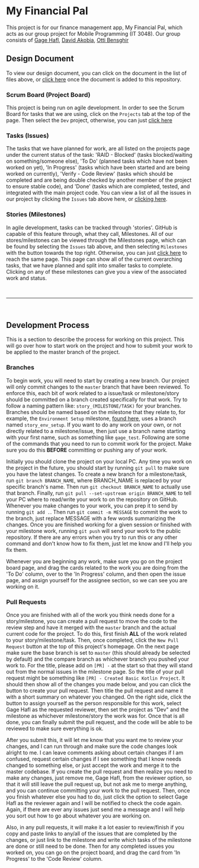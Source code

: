 # My Financial Pal
This project is for our finance management app, My Financial Pal, which acts as our group project for Mobile Programming (IT 3048). Our group consists of [Gage Hafl](https://github.com/haflga), [David Akobia](https://github.com/lucky7Z), [Otti Bensghir](https://github.com/Ottibensghir)

## Design Document
To view our design document, you can click on the document in the list of files above, or [click here](./DESIGN.pdf) once the document is added to this repository.

### Scrum Board (Project Board)
This project is being run on agile development. In order to see the Scrum Board for tasks that we are using, click on the `Projects` tab at the top of the page. Then select the `Dev` project, otherwise, you can just [click here](https://github.com/haflga/finpal/projects/1)

### Tasks (Issues)
The tasks that we have planned for work, are all listed on the projects page under the current status of the task: 'RAID - Blocked' (tasks blocked/waiting on something/someone else), 'To Do' (planned tasks which have not been worked on yet), 'In Progress' (tasks which have been started and are being worked on currently), 'Verify - Code Review' (tasks which should be completed and are being double checked by another member of the project to ensure stable code), and 'Done' (tasks which are completed, tested, and integrated with the main project code. You can view a list of all the issues in our project by clicking the `Issues` tab above here, or [clicking here](https://github.com/haflga/finpal/issues).

### Stories (Milestones)
In agile development, tasks can be tracked through 'stories'. GitHub is capable of this feature through, what they call, Milestones. All of our stores/milestones can be viewed through the Milestones page, which can be found by selecting the `Issues` tab above, and then selecting `Milestones` with the button towards the top right. Otherwise, you can just [click here](https://github.com/haflga/finpal/milestones) to reach the same page. This page can show all of the current overarching tasks, that we have planned and split into smaller tasks to complete. Clicking on any of these milestones can give you a view of the associated work and status.

<br>

---

<br>

## Development Process
This is a section to describe the process for working on this project. This will go over how to start work on the project and how to submit your work to be applied to the master branch of the project.

### Branches
To begin work, you will need to start by creating a new branch. Our project will only commit changes to the `master` branch that have been reviewed. To enforce this, each bit of work related to a issue/task or milestone/story should be committed on a branch created specifically for that work. Try to follow a naming pattern like: `story_(MILESTONE/TASK)` for your branches. Branches should be named based on the milestone that they relate to, for example, the `Environment Setup` milestone, [found here](https://github.com/haflga/finpal/milestone/4), uses a branch named `story_env_setup`. If you want to do any work on your own, or not directly related to a milestone/issue, then just use a branch name starting with your first name, such as something like `gage_test`. Following are some of the commands that you need to run to commit work for the project. Make sure you do this __BEFORE__ committing or pushing any of your work.

Initially you should clone the project on your local PC. Any time you work on the project in the future, you should start by running `git pull` to make sure you have the latest changes. To create a new branch for a milestone/task, run `git branch BRANCH_NAME`, where BRANCH_NAME is replaced by your specific branch's name. Then run `git checkout BRANCH_NAME` to actually use that branch. Finally, run `git pull --set-upstream origin BRANCH_NAME` to tell your PC where to read/write your work to on the repository on GitHub. Whenever you make changes to your work, you can prep it to send by running `git add .`. Then run `git commit -m MESSAGE` to commit the work to the branch, just replace MESSAGE with a few words summarizing the changes. Once you are finished working for a given session or finished with your milestone work, running `git push` will send your work to the public repository. If there are any errors when you try to run this or any other command and don't know how to fix them, just let me know and I'll help you fix them.

Whenever you are beginning any work, make sure you go on the project board page, and drag the cards related to the work you are doing from the 'To Do' column, over to the 'In Progress' column, and then open the issue page, and assign yourself for the assignee section, so we can see you are working on it.

### Pull Requests
Once you are finished with all of the work you think needs done for a story/milestone, you can create a pull request to move the code to the review step and have it merged with the `master` branch and the actual current code for the project. To do this, first finish __ALL__ of the work related to your story/milestone/task. Then, once completed, click the `New Pull Request` button at the top of this project's homepage. On the next page make sure the base branch is set to `master` (this should already be selected by default) and the compare branch as whichever branch you pushed your work to. For the title, please add on `[PR] -` at the start so that they will stand out from the normal issues in the milestone page. So the title of your pull request might be something like `[PR] - Created Basic Kotlin Project`. It should then show all of the changes you made below, and you can click the button to create your pull request. Then title the pull request and name it with a short summary on whatever you changed. On the right side, click the button to assign yourself as the person responsible for this work, select Gage Hafl as the requested reviewer, then set the project as "Dev" and the milestone as whichever milestone/story the work was for. Once that is all done, you can finally submit the pull request, and the code will be able to be reviewed to make sure everything is ok.

After you submit this, it will let me know that you want me to review your changes, and I can run through and make sure the code changes look alright to me. I can leave comments asking about certain changes if I am confused, request certain changes if I see something that I know needs changed to something else, or just accept the work and merge it to the master codebase. If you create the pull request and then realize you need to make any changes, just remove me, Gage Hafl, from the reviewer option, so that it will still leave the pull request up, but not ask me to merge anything, and you can continue committing your work to the pull request. Then, once you finish whatever else you had to do, just click the option to select Gage Hafl as the reviewer again and I will be notified to check the code again. Again, if there are ever any issues just send me a message and I will help you sort out how to go about whatever you are working on.

Also, in any pull requests, it will make it a lot easier to review/finish if you copy and paste links to any/all of the issues that are completed by the changes, or just link to the milestone and write which tasks of the milestone are done or still need to be done. Then for any completed issues you worked on, you can go on the project board, and drag the card from 'In Progress' to the 'Code Review' column.
